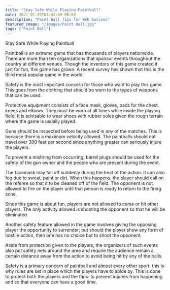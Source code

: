 ```yaml
---
title: "Stay Safe While Playing Paintball"
date: 2021-01-25T03:02:55-08:00
description: "Paint Ball Tips for Web Success"
featured_image: "/images/Paint Ball.jpg"
tags: ["Paint Ball"]
---
```


Stay Safe While Playing Paintball

Paintball is an extreme game that has thousands of players nationwide. There are more than ten organizations that sponsor events throughout the country at different venues. Though the inventors of this game created it just for fun, this game has grown. A recent survey has shown that this is the third most popular game in the world. 

Safety is the most important concern for those who want to play this game. This goes from the clothing that should be worn to the types of weapons that can be used.  

Protective equipment consists of a face mask, gloves, pads for the chest, knees and elbows. They must be worn at all times while inside the playing field. It is advisable to wear shoes with rubber soles given the rough terrain where the game is usually played.

Guns should be inspected before being used in any of the matches.  This is because there is a maximum velocity allowed. The paintballs should not travel over 300 feet per second since anything greater can seriously injure the players. 

To prevent a misfiring from occurring, barrel plugs should be used for the safety of the gun owner and the people who are present during the event. 

The facemask may fall off suddenly during the heat of the action. It can also fog due to sweat, paint or dirt. When this happens, the player should call on the referee so that it to be cleaned off of the field. The opponent is not allowed to fire on the player until that person is ready to return to the firing zone.

Since this game is about fun, players are not allowed to curse or hit other players. The only activity allowed is shooting the opponent so that he will be eliminated.

Another safety feature allowed in the game involves giving the opposing player the opportunity to surrender; but should the player show any form of hostile action, then one has no choice but to shoot the opponent.

Aside from protection given to the players, the organizers of such events also put safety nets around the area and require the audience remain a certain distance away from the action to avoid being hit by any of the balls. 

Safety is a primary concern of paintball and almost every other sport: this is why rules are set in place which the players have to abide by. This is done to protect both the players and the fans: to prevent injuries from happening and so that everyone can have a good time. 






